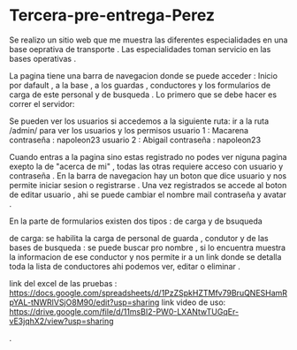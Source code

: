# Tercera-pre-entrega-Perez
Se realizo un sitio web que me muestra las diferentes especialidades en una base oeprativa de transporte . 
Las especialidades toman servicio en las bases operativas . 

La pagina tiene una barra de navegacion donde se puede acceder : Inicio por dafault , a la base , a los guardas , conductores y los formularios de carga de este personal y de busqueda . 
Lo primero que se debe hacer es correr el servidor:

Se pueden ver los usuarios si accedemos a la siguiente ruta:
ir a la ruta /admin/ para ver los usuarios y los permisos 
usuario 1 : Macarena contraseña : napoleon23
usuario 2 : Abigail contraseña : napoleon23 


Cuando entras a la pagina sino estas registrado no podes ver niguna pagina exepto la de "acerca de mi" , todas las otras requiere acceso con usuario y contraseña . 
En la barra de navegacion hay un boton que dice usuario y nos permite iniciar sesion o registrarse . 
Una vez registrados se accede al boton de editar usuario , ahi se puede cambiar el nombre mail contraseña y avatar . 


En la parte de formularios existen dos tipos : de carga y de bsuqueda 

de carga: se habilita la carga de personal de guarda , condutor y de las bases 
de busqueda : se puede buscar pro nombre , si lo encuentra muestra la informacion de ese conductor y nos permite ir a un link donde se detalla toda la lista de conductores ahi podemos ver, editar o eliminar . 



link del excel de las pruebas : https://docs.google.com/spreadsheets/d/1PzZSpkHZTMfv79BruQNESHamRpYAL-tNWRlVSjO8M90/edit?usp=sharing
link video de uso: https://drive.google.com/file/d/11msBI2-PW0-LXANtwTUGqEr-vE3jqhX2/view?usp=sharing



.

